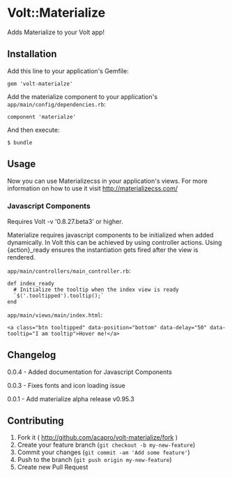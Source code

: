 # Volt::Materialize

Adds Materialize to your Volt app!

## Installation

Add this line to your application's Gemfile:

    gem 'volt-materialze'

Add the materialize component to your application's `app/main/config/dependencies.rb`:

    component 'materialze'

And then execute:

    $ bundle

## Usage

Now you can use Materializecss in your application's views. For more information on how to use it visit http://materializecss.com/

### Javascript Components

Requires Volt -v '0.8.27.beta3' or higher.

Materialize requires javascript components to be initialized when added dynamically.  In Volt this can be achieved by using controller actions.  Using {action}_ready ensures the instantiation gets fired after the view is rendered.

`app/main/controllers/main_controller.rb`:

    def index_ready
      # Initialize the tooltip when the index view is ready
      `$('.tooltipped').tooltip();`
    end

`app/main/views/main/index.html`:

    <a class="btn tooltipped" data-position="bottom" data-delay="50" data-tooltip="I am tooltip">Hover me!</a>


## Changelog

0.0.4 - Added documentation for Javascript Components

0.0.3 - Fixes fonts and icon loading issue

0.0.1 - Add materialize alpha release v0.95.3

## Contributing

1. Fork it ( http://github.com/acapro/volt-materialize/fork )
2. Create your feature branch (`git checkout -b my-new-feature`)
3. Commit your changes (`git commit -am 'Add some feature'`)
4. Push to the branch (`git push origin my-new-feature`)
5. Create new Pull Request